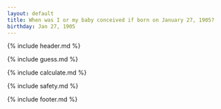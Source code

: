 ```yaml
---
layout: default
title: When was I or my baby conceived if born on January 27, 1905?
birthday: Jan 27, 1905
---
```


{% include header.md %}

{% include guess.md %}

{% include calculate.md %}

{% include safety.md %}

{% include footer.md %}




